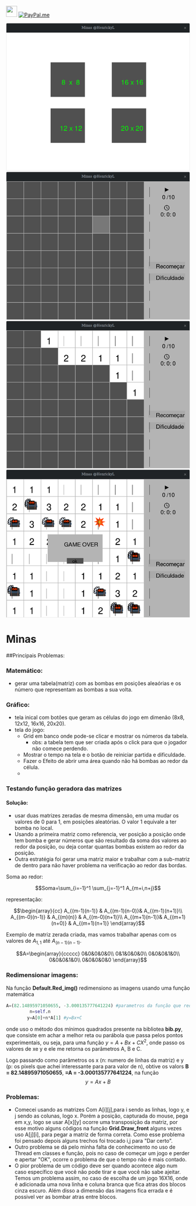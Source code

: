 <a href ="https://www.linkedin.com/in/henrickyl/"><img src="https://image.flaticon.com/icons/svg/174/174857.svg" width="30" height="30" /></a> [![PayPal.me](https://img.shields.io/badge/paypal-donate-119fde.svg)](https://www.paypal.com/cgi-bin/webscr?cmd=_donations&business=5EYBZRRUNZ7UA&currency_code=BRL&source=url)

<img src="./img/1.png">
<img src="./img/2.png">
<img src="./img/3.png">
<img src="./img/4.png">

# Minas

##Principais Problemas:

### Matemático:
- gerar uma tabela(matriz) com as bombas em posições aleaórias e os número que representam as bombas a sua volta.

### Gráfico:

- tela inical com botões que geram as células do jogo em dimenão (8x8, 12x12, 16x16, 20x20).
- tela do jogo:
    - Grid em banco onde pode-se clicar e mostrar os números da tabela.
       - obs: a tabela tem que ser criada após o click para que o jogador não comece perdendo.
    - Mostrar o tempo na tela e o botão de reiniciar partida e dificuldade.
    - Fazer o Efeito de abrir uma área quando não há bombas ao redor da célula.
    - 

### Testando função geradora das matrizes

#### Solução:

- usar duas matrizes zeradas de mesma dimensão, em uma mudar os valores de 0 para 1, em posições aleatórias. O valor 1 equivale a ter bomba no local.
- Usando a primeira matriz como referencia, ver posição a posição onde tem bomba e gerar números que são resultado da soma dos valores ao redor da posição, ou deja contar quantas bombas existem ao redor da posição.
- Outra estratégia foi gerar uma matriz maior e trabalhar com a sub-matriz de dentro para não haver problema na verificação ao redor das bordas.

Soma ao redor: 

$$Soma=\sum_{i=-1}^1 \sum_{j=-1}^1 A_{m+i,n+j}$$

representação:

$$\begin{array}{cc}
A_{(m-1)(n-1)} & A_{(m-1)(n-0)}& A_{(m-1)(n+1)}\\
A_{(m-0)(n-1)} & A_{(m)(n)} & A_{(m-0)(n+1)}\\
A_{(m+1)(n-1)}& A_{(m+1)(n+0)} & A_{(m+1)(n+1)}
\end{array}$$

Exemplo de matriz zerada criada, mas vamos trabalhar apenas com os valores de $A_{1,1}$ até $A_{(n-1)(n-1)}$.

$$A=\begin{array}{ccccc}
0&0&0&0&0\\
0&1&0&0&0\\
0&0&0&1&0\\
0&0&0&1&0\\
0&0&0&0&0
\end{array}$$

### Redimensionar imagens:
Na função **Default.Red_img()** redimensiono as imagens usando uma função matemática
```python
A=(82.14895971050655, -3.000135777641224) #parametros da função que redimensiona (B,C) Ax^2 + BX + C para A=0
         n=self.n
        y=A[0]+n*A[1] #y=Bx+C
```
onde uso o método dos mínimos quadrados presente na bibliotea **bib.py**, que consiste em achar a melhor reta ou parábola que passa pelos pontos experimentais, ou seja, para uma função $y=A+Bx+CX^2$, onde passo os valores de xe y e ele me retorna os parâmetros A, B e C.

Logo passando como parâmetros os x (n: numero de linhas da matriz) e y (p: os pixels que achei interessante para para valor de n), obtive os valors **B = 82.14895971050655**, **=A = -3.000135777641224**, na função
$$y=Ax+B$$

### Problemas:
- Comecei usando as matrizes Com A[i][j],para i sendo as linhas, logo y, e j sendo as colunas, logo x. Porém a posição, capturada do mouse, pega em x,y, logo se usar A[x][y] ocorre uma transposição da matriz, por esse motivo alguns códigos na função **Grid.Draw_front** alguns vezes uso A[j][i], para pegar a matriz de forma correta. Como esse problema foi pensado depois alguns trechos foi trocado i,j para "Dar certo".
- Outro problema se dá pelo minha falta de conhecimento no uso de Thread em classes e função, pois no caso de começar um jogo e perder e apertar "OK", ocorre o problema de que o tempo não é mais contado.
- O pior problema de um código deve ser quando acontece algo num caso específico que você não pode tirar e que você não sabe ajeitar. Temos um problema assim, no caso de escolha de um jogo 16X16, onde é adicionada uma nova linha e coluna branca que fica atras dos blocos cinza escuro. Além disso a dimensão das imagens fica errada e é possivel ver as bombar atras entre blocos.

